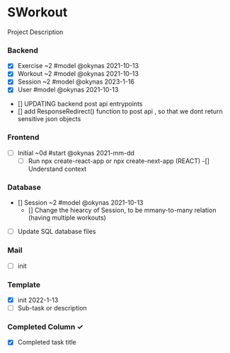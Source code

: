 # SWorkout
Project Description

### Backend
- [x] Exercise ~2 #model @okynas 2021-10-13
- [x] Workout ~2 #model @okynas 2021-10-13
- [x] Session ~2 #model @okynas 2023-1-16
- [x] User #model @okynas 2021-10-13
- [] UPDATING backend post api entrypoints
- [] add ResponseRedirect() function to post api , so that we dont return sensitive json objects

### Frontend
- [ ] Initial ~0d #start @okynas 2021-mm-dd
  - [ ] Run npx create-react-app or npx create-next-app (REACT)
-[] Understand context

### Database
- [] Session ~2 #model @okynas 2021-10-13
  - [] Change the hiearcy of Session, to be mmany-to-many relation (having multiple workouts)
-[ ] Update SQL database files

### Mail
- [ ] init

### Template
- [x] init 2022-1-13
- [ ] Sub-task or description

### Completed Column ✓
- [x] Completed task title